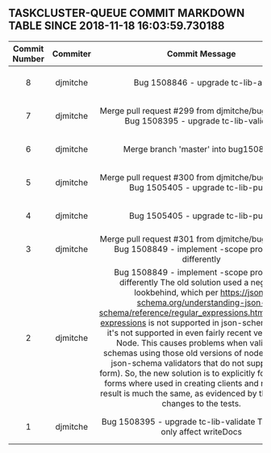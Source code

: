 ## TASKCLUSTER-QUEUE COMMIT MARKDOWN TABLE SINCE 2018-11-18 16:03:59.730188

| Commit Number | Commiter | Commit Message | Commit Url | Date | 
|:---:|:----:|:----------------------------------:|:------:|:----:| 
|8|djmitche|Bug 1508846 - upgrade tc-lib-api|[URL](https://github.com/taskcluster/taskcluster-queue/commit/5f259488c4ea8bd43a15fa4c5f1b660c2ce887da)|2018-11-21 21:35:58
|7|djmitche|Merge pull request #299 from djmitche/bug1508395  Bug 1508395 - upgrade tc-lib-validate|[URL](https://github.com/taskcluster/taskcluster-queue/commit/ee3bef79dc9bb2726dd8cea644ad3290da60d3d4)|2018-11-21 21:34:10
|6|djmitche|Merge branch 'master' into bug1508395|[URL](https://github.com/taskcluster/taskcluster-queue/commit/087cca55ada7a151518f018819b1a21f59df769d)|2018-11-21 21:34:04
|5|djmitche|Merge pull request #300 from djmitche/bug1505405  Bug 1505405 - upgrade tc-lib-pulse|[URL](https://github.com/taskcluster/taskcluster-queue/commit/6340fc2bafc194872799e59b55a37a7c54dd63b6)|2018-11-21 21:33:36
|4|djmitche|Bug 1505405 - upgrade tc-lib-pulse|[URL](https://github.com/taskcluster/taskcluster-queue/commit/17bf8649dabb96c849f2b875c82ad02fdf0d14ff)|2018-11-20 20:24:55
|3|djmitche|Merge pull request #301 from djmitche/bug1508849  Bug 1508849 - implement   -scope protection differently|[URL](https://github.com/taskcluster/taskcluster-queue/commit/bed26fb8855ee4c96174be3f9200cf4965f75a1d)|2018-11-21 21:32:11
|2|djmitche|Bug 1508849 - implement   -scope protection differently  The old solution used a negative lookbehind, which per https://json-schema.org/understanding-json-schema/reference/regular_expressions.html#regular-expressions is not supported in json-schema. In fact, it's not supported in even fairly recent versions of Node. This causes problems when validating schemas using those old versions of node (or using json-schema validators that do not support this form).  So, the new solution is to explicitly forbid those forms where used in creating clients and roles. The result is much the same, as evidenced by the minimal changes to the tests.|[URL](https://github.com/taskcluster/taskcluster-queue/commit/936be6b0b42002fbae57b69a6b4f7acabf82d8ac)|2018-11-21 00:55:08
|1|djmitche|Bug 1508395 - upgrade tc-lib-validate  This should only affect writeDocs|[URL](https://github.com/taskcluster/taskcluster-queue/commit/54344d0e797e7338f88dadca4627846648200c36)|2018-11-20 20:22:31


